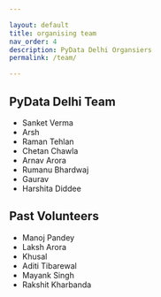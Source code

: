 ```yaml
---

layout: default
title: organising team
nav_order: 4
description: PyData Delhi Organsiers
permalink: /team/

---
```


## PyData Delhi Team

- Sanket Verma
- Arsh
- Raman Tehlan
- Chetan Chawla
- Arnav Arora
- Rumanu Bhardwaj
- Gaurav
- Harshita Diddee

## Past Volunteers

- Manoj Pandey
- Laksh Arora
- Khusal
- Aditi Tibarewal
- Mayank Singh
- Rakshit Kharbanda